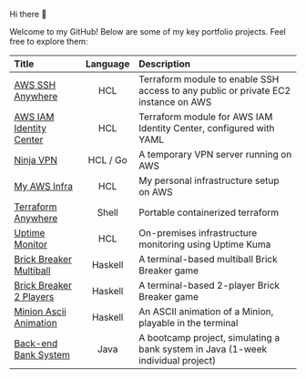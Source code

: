 Hi there 👋

Welcome to my GitHub! Below are some of my key portfolio projects. Feel free to explore them:

<!--
**gerardVM/gerardVM** is a ✨ _special_ ✨ repository because its `README.md` (this file) appears on your GitHub profile.

Here are some ideas to get you started:

- 🔭 I’m currently working on ...
- 🌱 I’m currently learning ...
- 👯 I’m looking to collaborate on ...
- 🤔 I’m looking for help with ...
- 💬 Ask me about ...
- 📫 How to reach me: ...
- 😄 Pronouns: ...
- ⚡ Fun fact: ...
-->

Title | Language | Description
:--- | :---: | :---
[AWS SSH Anywhere](https://github.com/gerardVM/terraform-aws-ssh-anywhere) | HCL | Terraform module to enable SSH access to any public or private EC2 instance on AWS
[AWS IAM Identity Center](https://github.com/gerardVM/terraform-aws-iam-identity-center) | HCL | Terraform module for AWS IAM Identity Center, configured with YAML
[Ninja VPN](https://github.com/gerardVM/ninja-vpn) | HCL / Go | A temporary VPN server running on AWS
[My AWS Infra](https://github.com/gerardVM/shared-infra) | HCL |My personal infrastructure setup on AWS
[Terraform Anywhere](https://github.com/gerardVM/terraform-anywhere) | Shell | Portable containerized terraform
[Uptime Monitor](https://github.com/gerardVM/spot-monitor) | HCL | On-premises infrastructure monitoring using Uptime Kuma
[Brick Breaker Multiball](https://github.com/gerardVM/brick-breaker-multi-ball) | Haskell | A terminal-based multiball Brick Breaker game
[Brick Breaker 2 Players](https://github.com/gerardVM/brick-breaker) | Haskell | A terminal-based 2-player Brick Breaker game
[Minion Ascii Animation](https://github.com/gerardVM/ascii-animation-haskell) | Haskell | An ASCII animation of a Minion, playable in the terminal
[Back-end Bank System](https://github.com/gerardVM/IronHack-Personal-Project) | Java | A bootcamp project, simulating a bank system in Java (1-week individual project)
